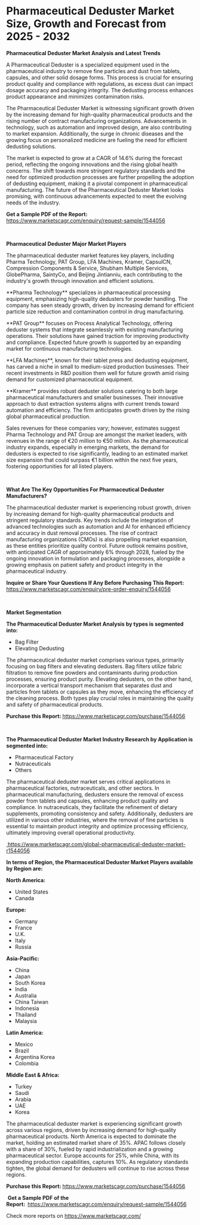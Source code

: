 <p><h1>Pharmaceutical Deduster Market Size, Growth and Forecast from 2025 - 2032</h1></p><p><strong>Pharmaceutical Deduster Market Analysis and Latest Trends</strong></p>
<p><p>A Pharmaceutical Deduster is a specialized equipment used in the pharmaceutical industry to remove fine particles and dust from tablets, capsules, and other solid dosage forms. This process is crucial for ensuring product quality and compliance with regulations, as excess dust can impact dosage accuracy and packaging integrity. The dedusting process enhances product appearance and minimizes contamination risks.</p><p>The Pharmaceutical Deduster Market is witnessing significant growth driven by the increasing demand for high-quality pharmaceutical products and the rising number of contract manufacturing organizations. Advancements in technology, such as automation and improved design, are also contributing to market expansion. Additionally, the surge in chronic diseases and the growing focus on personalized medicine are fueling the need for efficient dedusting solutions.</p><p>The market is expected to grow at a CAGR of 14.6% during the forecast period, reflecting the ongoing innovations and the rising global health concerns. The shift towards more stringent regulatory standards and the need for optimized production processes are further propelling the adoption of dedusting equipment, making it a pivotal component in pharmaceutical manufacturing. The future of the Pharmaceutical Deduster Market looks promising, with continuous advancements expected to meet the evolving needs of the industry.</p></p>
<p><strong>Get a Sample PDF of the Report:&nbsp;</strong> <a href="https://www.marketscagr.com/enquiry/request-sample/1544056?utm_campaign=2520&utm_medium=2&utm_source=Github&utm_content=ia&utm_term=03032025&utm_id=pharmaceutical-deduster">https://www.marketscagr.com/enquiry/request-sample/1544056</a></p>
<p>&nbsp;</p>
<p><strong>Pharmaceutical Deduster Major Market Players</strong></p>
<p><p>The pharmaceutical deduster market features key players, including Pharma Technology, PAT Group, LFA Machines, Kramer, CapsulCN, Compression Components & Service, Shubham Multiple Services, GlobePharma, SaintyCo, and Beijing Jintianniu, each contributing to the industry's growth through innovation and efficient solutions.</p><p>**Pharma Technology** specializes in pharmaceutical processing equipment, emphasizing high-quality dedusters for powder handling. The company has seen steady growth, driven by increasing demand for efficient particle size reduction and contamination control in drug manufacturing.</p><p>**PAT Group** focuses on Process Analytical Technology, offering deduster systems that integrate seamlessly with existing manufacturing operations. Their solutions have gained traction for improving productivity and compliance. Expected future growth is supported by an expanding market for continuous manufacturing technologies.</p><p>**LFA Machines**, known for their tablet press and dedusting equipment, has carved a niche in small to medium-sized production businesses. Their recent investments in R&D position them well for future growth amid rising demand for customized pharmaceutical equipment.</p><p>**Kramer** provides robust deduster solutions catering to both large pharmaceutical manufacturers and smaller businesses. Their innovative approach to dust extraction systems aligns with current trends toward automation and efficiency. The firm anticipates growth driven by the rising global pharmaceutical production.</p><p>Sales revenues for these companies vary; however, estimates suggest Pharma Technology and PAT Group are amongst the market leaders, with revenues in the range of €20 million to €50 million. As the pharmaceutical industry expands, especially in emerging markets, the demand for dedusters is expected to rise significantly, leading to an estimated market size expansion that could surpass €1 billion within the next five years, fostering opportunities for all listed players.</p></p>
<p>&nbsp;</p>
<p><strong>What Are The Key Opportunities For Pharmaceutical Deduster Manufacturers?</strong></p>
<p><p>The pharmaceutical deduster market is experiencing robust growth, driven by increasing demand for high-quality pharmaceutical products and stringent regulatory standards. Key trends include the integration of advanced technologies such as automation and AI for enhanced efficiency and accuracy in dust removal processes. The rise of contract manufacturing organizations (CMOs) is also propelling market expansion, as these entities prioritize quality control. Future outlook remains positive, with anticipated CAGR of approximately 6% through 2028, fueled by the ongoing innovation in formulation and packaging processes, alongside a growing emphasis on patient safety and product integrity in the pharmaceutical industry.</p></p>
<p><strong>Inquire or Share Your Questions If Any Before Purchasing This Report:</strong> <a href="https://www.marketscagr.com/enquiry/pre-order-enquiry/1544056?utm_campaign=2520&utm_medium=2&utm_source=Github&utm_content=ia&utm_term=03032025&utm_id=pharmaceutical-deduster">https://www.marketscagr.com/enquiry/pre-order-enquiry/1544056</a></p>
<p>&nbsp;</p>
<p><strong>Market Segmentation</strong></p>
<p><strong>The Pharmaceutical Deduster Market Analysis by types is segmented into:</strong></p>
<p><ul><li>Bag Filter</li><li>Elevating Dedusting</li></ul></p>
<p><p>The pharmaceutical deduster market comprises various types, primarily focusing on bag filters and elevating dedusters. Bag filters utilize fabric filtration to remove fine powders and contaminants during production processes, ensuring product purity. Elevating dedusters, on the other hand, incorporate a vertical transport mechanism that separates dust and particles from tablets or capsules as they move, enhancing the efficiency of the cleaning process. Both types play crucial roles in maintaining the quality and safety of pharmaceutical products.</p></p>
<p><strong>Purchase this Report:&nbsp;</strong><a href="https://www.marketscagr.com/purchase/1544056?utm_campaign=2520&utm_medium=2&utm_source=Github&utm_content=ia&utm_term=03032025&utm_id=pharmaceutical-deduster">https://www.marketscagr.com/purchase/1544056</a></p>
<p>&nbsp;</p>
<p><strong>The Pharmaceutical Deduster Market Industry Research by Application is segmented into:</strong></p>
<p><ul><li>Pharmaceutical Factory</li><li>Nutraceuticals</li><li>Others</li></ul></p>
<p><p>The pharmaceutical deduster market serves critical applications in pharmaceutical factories, nutraceuticals, and other sectors. In pharmaceutical manufacturing, dedusters ensure the removal of excess powder from tablets and capsules, enhancing product quality and compliance. In nutraceuticals, they facilitate the refinement of dietary supplements, promoting consistency and safety. Additionally, dedusters are utilized in various other industries, where the removal of fine particles is essential to maintain product integrity and optimize processing efficiency, ultimately improving overall operational productivity.</p></p>
<p><a href="https://www.marketscagr.com/global-pharmaceutical-deduster-market-r1544056?utm_campaign=2520&utm_medium=2&utm_source=Github&utm_content=ia&utm_term=03032025&utm_id=pharmaceutical-deduster">&nbsp;https://www.marketscagr.com/global-pharmaceutical-deduster-market-r1544056</a></p>
<p><strong>In terms of Region, the Pharmaceutical Deduster Market Players available by Region are:</strong></p>
<p>
    <p> <strong> North America: </strong>
        <ul>
            <li>United States</li>
            <li>Canada</li>
        </ul>
        </p> 
    <p> <strong> Europe: </strong>
        <ul>
            <li>Germany</li>
            <li>France</li>
            <li>U.K.</li>
            <li>Italy</li>
            <li>Russia</li>
        </ul>
        </p> 
    <p> <strong> Asia-Pacific: </strong>
        <ul>
            <li>China</li>
            <li>Japan</li>
            <li>South Korea</li>
            <li>India</li>
            <li>Australia</li>
            <li>China Taiwan</li>
            <li>Indonesia</li>
            <li>Thailand</li>
            <li>Malaysia</li>
        </ul>
        </p> 
    <p> <strong> Latin America: </strong>
        <ul>
            <li>Mexico</li>
            <li>Brazil</li>
            <li>Argentina Korea</li>
            <li>Colombia</li>
        </ul>
        </p> 
    <p> <strong> Middle East & Africa: </strong>
        <ul>
            <li>Turkey</li>
            <li>Saudi</li>
            <li>Arabia</li>
            <li>UAE</li>
            <li>Korea</li>
        </ul>
    </p>
    </p>
<p><p>The pharmaceutical deduster market is experiencing significant growth across various regions, driven by increasing demand for high-quality pharmaceutical products. North America is expected to dominate the market, holding an estimated market share of 35%. APAC follows closely with a share of 30%, fueled by rapid industrialization and a growing pharmaceutical sector. Europe accounts for 25%, while China, with its expanding production capabilities, captures 10%. As regulatory standards tighten, the global demand for dedusters will continue to rise across these regions.</p></p>
<p><strong>Purchase this Report: </strong><a href="https://www.marketscagr.com/purchase/1544056?utm_campaign=2520&utm_medium=2&utm_source=Github&utm_content=ia&utm_term=03032025&utm_id=pharmaceutical-deduster">https://www.marketscagr.com/purchase/1544056</a></p>
<p>&nbsp;<strong>Get a Sample PDF of the Report:&nbsp;&nbsp;</strong><a href="https://www.marketscagr.com/enquiry/request-sample/1544056?utm_campaign=2520&utm_medium=2&utm_source=Github&utm_content=ia&utm_term=03032025&utm_id=pharmaceutical-deduster">https://www.marketscagr.com/enquiry/request-sample/1544056</a></p>
<p><strong></strong></p>
<p>Check more reports on <a href="https://www.marketscagr.com/?utm_campaign=2520&utm_medium=2&utm_source=Github&utm_content=ia&utm_term=03032025&utm_id=pharmaceutical-deduster">https://www.marketscagr.com/</a></p>